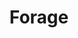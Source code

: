 ---
codehost: https://github.com/teamforage
linkedin: https://linkedin.com/company/foragepayments
logohandle: joinforage
sort: forage
title: Forage
twitter: https://x.com/joinforage
website: https://www.joinforage.com/
---